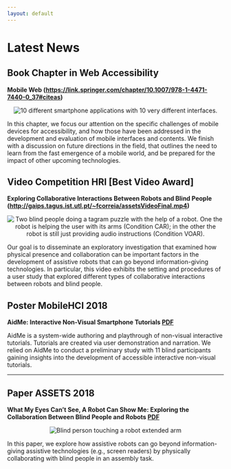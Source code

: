 ```yaml
---
layout: default
---
```

# Latest News

## Book Chapter in Web Accessibility
**Mobile Web (https://link.springer.com/chapter/10.1007/978-1-4471-7440-0_37#citeas)**
<p align="center">
    <img src="https://github.com/AndreFPRodrigues/home/blob/master/img/app_layoutV2.png?raw=true" alt="10 different smartphone applications with 10 very different interfaces."/>
</p>

In this chapter, we focus our attention on the specific challenges of mobile devices for accessibility, and how those have been addressed in the development and evaluation of mobile interfaces and contents. We finish with a discussion on future directions in the field, that outlines the need to learn from the fast emergence of a mobile world, and be prepared for the impact of other upcoming technologies.

## Video Competition HRI [Best Video Award]
**Exploring Collaborative Interactions Between Robots and Blind People (http://gaips.tagus.ist.utl.pt/~fcorreia/assetsVideoFinal.mp4)**
<p align="center">
    <img src="https://github.com/AndreFPRodrigues/home/blob/master/img/conditionsrobot.png?raw=true" alt="Two blind people doing a tagram puzzle with the help of a robot. One the robot is helping the user with its arms (Condition CAR); in the other the robot is still just providing audio instructions (Condition VOAR). "/>
</p>

Our goal is to disseminate an exploratory investigation that examined how physical presence and collaboration can be important factors in the development of assistive robots that can go beyond information-giving technologies. In particular, this video exhibits the setting and procedures of a user study that explored different types of collaborative interactions between robots and blind people.

## Poster MobileHCI 2018 
**AidMe: Interactive Non-Visual Smartphone Tutorials [PDF](./pub/mobilehci18_aidme.pdf)**

AidMe is a system-wide authoring and playthrough of non-visual interactive tutorials. Tutorials are created via user demonstration and narration. We relied on AidMe to conduct a preliminary study with 11 blind participants gaining insights into the development of accessible interactive non-visual tutorials.


*** 

## Paper ASSETS 2018 
**What My Eyes Can’t See, A Robot Can Show Me: Exploring the Collaboration Between Blind People and Robots [PDF](./pub/assets18_robot.pdf)**
<p align="center">
    <img src="https://github.com/AndreFPRodrigues/home/blob/master/img/assests2018.png?raw=true" alt="Blind person touching a robot extended arm"/>
</p>

In this paper, we explore how assistive robots can go beyond information-giving assistive technologies (e.g., screen readers) by physically collaborating with blind people in an assembly task. 







